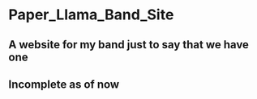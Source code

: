 # Paper_Llama_Band_Site

## A website for my band just to say that we have one

## Incomplete as of now
